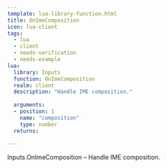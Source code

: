 ```yaml
---
template: lua-library-function.html
title: OnImeComposition
icon: lua-client
tags:
  - lua
  - client
  - needs-verification
  - needs-example
lua:
  library: Inputs
  function: OnImeComposition
  realm: client
  description: "Handle IME composition."
  
  arguments:
  - position: 1
    name: "composition"
    type: number
  returns:
    
---
```


<div class="lua__search__keywords">
Inputs.OnImeComposition &#x2013; Handle IME composition.
</div>

